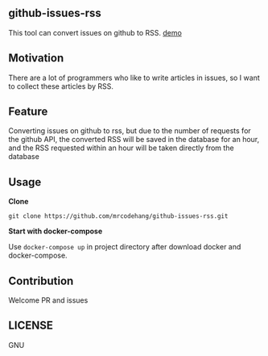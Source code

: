 ## github-issues-rss

This tool can convert issues on github to RSS. [demo](https://rss.mrcodex.com)


## Motivation

There are a lot of programmers who like to write articles in issues, so I want to collect these articles by RSS.

## Feature

Converting issues on github to rss, but due to the number of requests for the github API, the converted RSS will be saved in the database for an hour, and the RSS requested within an hour will be taken directly from the database

## Usage

**Clone** 

`git clone https://github.com/mrcodehang/github-issues-rss.git`

**Start with docker-compose**

Use `docker-compose up` in project directory after download docker and docker-compose.

## Contribution

Welcome PR and issues

## LICENSE

GNU
